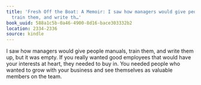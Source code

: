 ```yaml
---
title: 'Fresh Off the Boat: A Memoir: I saw how managers would give people manuals,
  train them, and write th…'
book_uuid: 588a1c5b-0a46-4900-8d16-bace303332b2
location: 2334-2336
source: kindle
---
```


I saw how managers would give people manuals, train them, and write them up, but it was empty. If you really wanted good employees that would have your interests at heart, they needed to buy in. You needed people who wanted to grow with your business and see themselves as valuable members on the team.